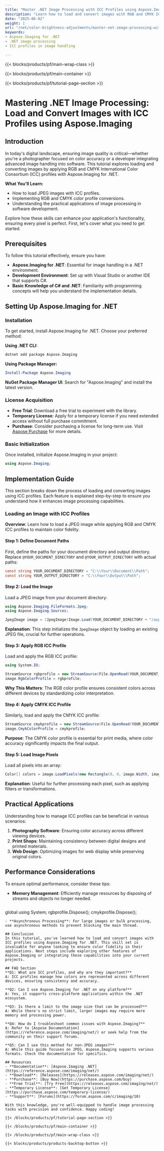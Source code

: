 ```yaml
---
title: "Master .NET Image Processing with ICC Profiles using Aspose.Imaging for Accurate Color Management"
description: "Learn how to load and convert images with RGB and CMYK ICC profiles using Aspose.Imaging for .NET. Enhance color accuracy in your applications."
date: "2025-06-02"
weight: 1
url: "/net/color-brightness-adjustments/master-net-image-processing-with-icc-profiles-using-aspose-imaging/"
keywords:
- Aspose.Imaging for .NET
- .NET image processing
- ICC profiles in image handling

---
```


{{< blocks/products/pf/main-wrap-class >}}

{{< blocks/products/pf/main-container >}}

{{< blocks/products/pf/tutorial-page-section >}}
# Mastering .NET Image Processing: Load and Convert Images with ICC Profiles using Aspose.Imaging

## Introduction

In today's digital landscape, ensuring image quality is critical—whether you're a photographer focused on color accuracy or a developer integrating advanced image handling into software. This tutorial explores loading and converting images by applying RGB and CMYK International Color Consortium (ICC) profiles with Aspose.Imaging for .NET.

**What You'll Learn:**
- How to load JPEG images with ICC profiles.
- Implementing RGB and CMYK color profile conversions.
- Understanding the practical applications of image processing in software development.

Explore how these skills can enhance your application's functionality, ensuring every pixel is perfect. First, let's cover what you need to get started.

## Prerequisites

To follow this tutorial effectively, ensure you have:
- **Aspose.Imaging for .NET**: Essential for image handling in a .NET environment.
- **Development Environment**: Set up with Visual Studio or another IDE that supports C#.
- **Basic Knowledge of C# and .NET**: Familiarity with programming concepts will help you understand the implementation details.

## Setting Up Aspose.Imaging for .NET

### Installation

To get started, install Aspose.Imaging for .NET. Choose your preferred method:

**Using .NET CLI:**
```bash
dotnet add package Aspose.Imaging
```

**Using Package Manager:**
```powershell
Install-Package Aspose.Imaging
```

**NuGet Package Manager UI**: Search for "Aspose.Imaging" and install the latest version.

### License Acquisition
- **Free Trial**: Download a free trial to experiment with the library.
- **Temporary License**: Apply for a temporary license if you need extended access without full purchase commitment.
- **Purchase**: Consider purchasing a license for long-term use. Visit [Aspose Purchase](https://purchase.aspose.com/buy) for more details.

### Basic Initialization
Once installed, initialize Aspose.Imaging in your project:
```csharp
using Aspose.Imaging;
```

## Implementation Guide

This section breaks down the process of loading and converting images using ICC profiles. Each feature is explained step-by-step to ensure you understand how it enhances image processing capabilities.

### Loading an Image with ICC Profiles

**Overview**: Learn how to load a JPEG image while applying RGB and CMYK ICC profiles to maintain color fidelity.

#### Step 1: Define Document Paths

First, define the paths for your document directory and output directory. Replace `@YOUR_DOCUMENT_DIRECTORY` and `@YOUR_OUTPUT_DIRECTORY` with actual paths:
```csharp
const string YOUR_DOCUMENT_DIRECTORY = "C:\\Your\\Document\\Path";
const string YOUR_OUTPUT_DIRECTORY = "C:\\Your\\Output\\Path";
```

#### Step 2: Load the Image

Load a JPEG image from your document directory:
```csharp
using Aspose.Imaging.FileFormats.Jpeg;
using Aspose.Imaging.Sources;

JpegImage image = (JpegImage)Image.Load(YOUR_DOCUMENT_DIRECTORY + "/aspose-logo_tn.jpg");
```
**Explanation**: This step initializes the `JpegImage` object by loading an existing JPEG file, crucial for further operations.

#### Step 3: Apply RGB ICC Profile

Load and apply the RGB ICC profile:
```csharp
using System.IO;

StreamSource rgbprofile = new StreamSource(File.OpenRead(YOUR_DOCUMENT_DIRECTORY + "/rgb.icc"));
image.RgbColorProfile = rgbprofile;
```
**Why This Matters**: The RGB color profile ensures consistent colors across different devices by standardizing color interpretation.

#### Step 4: Apply CMYK ICC Profile

Similarly, load and apply the CMYK ICC profile:
```csharp
StreamSource cmykprofile = new StreamSource(File.OpenRead(YOUR_DOCUMENT_DIRECTORY + "/cmyk.icc"));
image.CmykColorProfile = cmykprofile;
```
**Purpose**: The CMYK color profile is essential for print media, where color accuracy significantly impacts the final output.

#### Step 5: Load Image Pixels

Load all pixels into an array:
```csharp
Color[] colors = image.LoadPixels(new Rectangle(0, 0, image.Width, image.Height));
```
**Explanation**: Useful for further processing each pixel, such as applying filters or transformations.

## Practical Applications

Understanding how to manage ICC profiles can be beneficial in various scenarios:
1. **Photography Software**: Ensuring color accuracy across different viewing devices.
2. **Print Shops**: Maintaining consistency between digital designs and printed materials.
3. **Web Design**: Optimizing images for web display while preserving original colors.

## Performance Considerations
To ensure optimal performance, consider these tips:
- **Memory Management**: Efficiently manage resources by disposing of streams and objects no longer needed.
  ```csharp
global using System;
rgbprofile.Dispose();
cmykprofile.Dispose();
```
- **Asynchronous Processing**: For large images or bulk processing, use asynchronous methods to prevent blocking the main thread.

## Conclusion
In this tutorial, you've learned how to load and convert images with ICC profiles using Aspose.Imaging for .NET. This skill set is invaluable for anyone looking to ensure color fidelity in their applications. Next steps include exploring other features of Aspose.Imaging or integrating these capabilities into your current projects.

## FAQ Section
**Q1: What are ICC profiles, and why are they important?**
A: ICC profiles manage how colors are represented across different devices, ensuring consistency and accuracy.

**Q2: Can I use Aspose.Imaging for .NET on any platform?**
A: Yes, it supports cross-platform applications within the .NET ecosystem.

**Q3: Is there a limit to the image size that can be processed?**
A: While there's no strict limit, larger images may require more memory and processing power.

**Q4: How do I troubleshoot common issues with Aspose.Imaging?**
A: Refer to [Aspose Documentation](https://reference.aspose.com/imaging/net/) or seek help from the community on their support forums.

**Q5: Can I use this method for non-JPEG images?**
A: While this guide focuses on JPEG, Aspose.Imaging supports various formats. Check the documentation for specifics.

## Resources
- **Documentation**: [Aspose.Imaging .NET](https://reference.aspose.com/imaging/net/)
- **Download**: [Releases](https://releases.aspose.com/imaging/net/)
- **Purchase**: [Buy Now](https://purchase.aspose.com/buy)
- **Free Trial**: [Try Free](https://releases.aspose.com/imaging/net/)
- **Temporary License**: [Get Temporary License](https://purchase.aspose.com/temporary-license/)
- **Support**: [Forums](https://forum.aspose.com/c/imaging/10)

With this knowledge, you're well-equipped to handle image processing tasks with precision and confidence. Happy coding!

{{< /blocks/products/pf/tutorial-page-section >}}

{{< /blocks/products/pf/main-container >}}

{{< /blocks/products/pf/main-wrap-class >}}

{{< blocks/products/products-backtop-button >}}